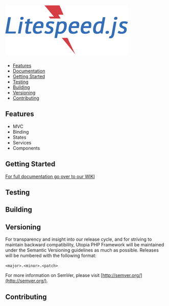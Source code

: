 # ![Litespeed.js Logo](img/litespeed.png "Litespeed.js Logo")

- [Features](#features)
- [Documentation](#documentation)
- [Getting Started](#getting-started)
- [Testing](#testing)
- [Building](#building)
- [Versioning](#versioning)
- [Contributing](#contributing)

## Features

* MVC
* Binding
* States
* Services
* Components

## Getting Started

[For full documentation go over to our WIKI]()

## Testing

## Building

## Versioning

For transparency and insight into our release cycle, and for striving to maintain backward compatibility, Utopia PHP Framework will be maintained under the Semantic Versioning guidelines as much as possible. Releases will be numbered with the following format:

`<major>.<minor>.<patch>`

For more information on SemVer, please visit [http://semver.org/](http://semver.org/).

## Contributing
